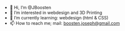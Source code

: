- 👋 Hi, I’m @JBoosten
- 👀 I’m interested in webdesign and 3D Printing
- 🌱 I’m currently learning: webdesign (html & CSS)
- 📫 How to reach me; mail: boosten.joseph@gmail.com 

<!---
JBoosten/JBoosten is a ✨ special ✨ repository because its `README.md` (this file) appears on your GitHub profile.
You can click the Preview link to take a look at your changes.
--->
